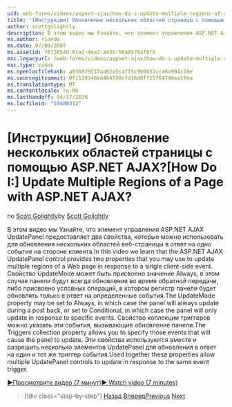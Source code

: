 ```yaml
---
uid: web-forms/videos/aspnet-ajax/how-do-i-update-multiple-regions-of-a-page-with-aspnet-ajax
title: '[Инструкции] Обновление нескольких областей страницы с помощью ASP.NET AJAX? | Документы Майкрософт'
author: scottgolightly
description: В этом видео мы Узнайте, что элемент управления ASP.NET AJAX UpdatePanel предоставляет два свойства, которые можно использовать для обновления нескольких областей веб-страницы в ответ...
ms.author: riande
ms.date: 07/09/2007
ms.assetid: 7572654d-6fa2-4ea3-a43b-56a8578af0f6
msc.legacyurl: /web-forms/videos/aspnet-ajax/how-do-i-update-multiple-regions-of-a-page-with-aspnet-ajax
msc.type: video
ms.openlocfilehash: a936829217aa62a5caff5c9b0b51cca8a994c10e
ms.sourcegitcommit: 0f1119340e4464720cfd16d0ff15764746ea1fea
ms.translationtype: MT
ms.contentlocale: ru-RU
ms.lasthandoff: 04/17/2019
ms.locfileid: "59400312"
---
```

# <a name="how-do-i-update-multiple-regions-of-a-page-with-aspnet-ajax"></a><span data-ttu-id="8a1e3-104">[Инструкции] Обновление нескольких областей страницы с помощью ASP.NET AJAX?</span><span class="sxs-lookup"><span data-stu-id="8a1e3-104">[How Do I:] Update Multiple Regions of a Page with ASP.NET AJAX?</span></span>

<span data-ttu-id="8a1e3-105">по [Scott Golightly](https://github.com/scottgolightly)</span><span class="sxs-lookup"><span data-stu-id="8a1e3-105">by [Scott Golightly](https://github.com/scottgolightly)</span></span>

<span data-ttu-id="8a1e3-106">В этом видео мы Узнайте, что элемент управления ASP.NET AJAX UpdatePanel предоставляет два свойства, которые можно использовать для обновления нескольких областей веб-страницы в ответ на одно событие на стороне клиента.</span><span class="sxs-lookup"><span data-stu-id="8a1e3-106">In this video we learn that the ASP.NET AJAX UpdatePanel control provides two properties that you may use to update multiple regions of a Web page in response to a single client-side event.</span></span> <span data-ttu-id="8a1e3-107">Свойство UpdateMode может быть присвоено значение Always, в этом случае панели будут всегда обновления во время обратной передачи, либо присвоено условных операций, в котором регистр панели будет обновлять только в ответ на определенные события.</span><span class="sxs-lookup"><span data-stu-id="8a1e3-107">The UpdateMode property may be set to Always, in which case the panel will always update during a post back, or set to Conditional, in which case the panel will only update in response to specific events.</span></span> <span data-ttu-id="8a1e3-108">Свойство коллекции триггеров можно указать эти события, вызывающие обновление панели.</span><span class="sxs-lookup"><span data-stu-id="8a1e3-108">The Triggers collection property allows you to specify those events that will cause the panel to update.</span></span> <span data-ttu-id="8a1e3-109">Эти свойства используются вместе и разрешить несколько элементов UpdatePanel для обновления в ответ на один и тот же триггер события.</span><span class="sxs-lookup"><span data-stu-id="8a1e3-109">Used together these properties allow multiple UpdatePanel controls to update in response to the same event trigger.</span></span>

[<span data-ttu-id="8a1e3-110">&#9654;Просмотрите видео (7 минут)</span><span class="sxs-lookup"><span data-stu-id="8a1e3-110">&#9654; Watch video (7 minutes)</span></span>](https://channel9.msdn.com/Blogs/ASP-NET-Site-Videos/how-do-i-update-multiple-regions-of-a-page-with-aspnet-ajax)

> [!div class="step-by-step"]
> <span data-ttu-id="8a1e3-111">[Назад](how-do-i-implement-the-ajax-after-processing-pattern.md)
> [Вперед](how-do-i-choose-between-methods-of-ajax-page-updates.md)</span><span class="sxs-lookup"><span data-stu-id="8a1e3-111">[Previous](how-do-i-implement-the-ajax-after-processing-pattern.md)
[Next](how-do-i-choose-between-methods-of-ajax-page-updates.md)</span></span>
